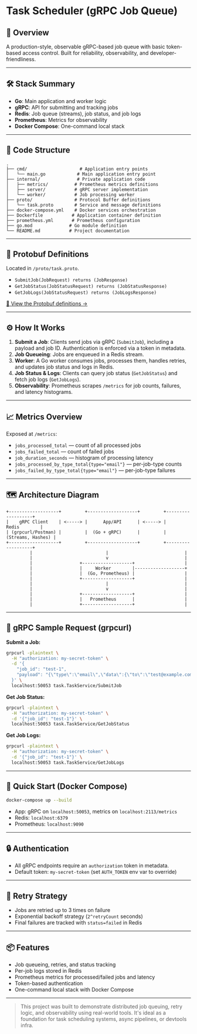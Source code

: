 # Task Scheduler (gRPC Job Queue)

## 🚀 Overview
A production-style, observable gRPC-based job queue with basic token-based access control. Built for reliability, observability, and developer-friendliness.

---

## 🛠️ Stack Summary
- **Go**: Main application and worker logic
- **gRPC**: API for submitting and tracking jobs
- **Redis**: Job queue (streams), job status, and job logs
- **Prometheus**: Metrics for observability
- **Docker Compose**: One-command local stack

---

## 🧱 Code Structure
```
.
├── cmd/                    # Application entry points
│   └── main.go            # Main application entry point
├── internal/              # Private application code
│   ├── metrics/          # Prometheus metrics definitions
│   ├── server/           # gRPC server implementation
│   └── worker/           # Job processing worker
├── proto/                # Protocol Buffer definitions
│   └── task.proto        # Service and message definitions
├── docker-compose.yml    # Docker services orchestration
├── Dockerfile           # Application container definition
├── prometheus.yml       # Prometheus configuration
├── go.mod              # Go module definition
└── README.md           # Project documentation
```

---

## 📜 Protobuf Definitions
Located in `/proto/task.proto`.

- `SubmitJob(JobRequest) returns (JobResponse)`
- `GetJobStatus(JobStatusRequest) returns (JobStatusResponse)`
- `GetJobLogs(JobStatusRequest) returns (JobLogsResponse)`

[📄 View the Protobuf definitions →](./proto/task.proto)

---

## ⚙️ How It Works
1. **Submit a Job**: Clients send jobs via gRPC (`SubmitJob`), including a payload and job ID. Authentication is enforced via a token in metadata.
2. **Job Queueing**: Jobs are enqueued in a Redis stream.
3. **Worker**: A Go worker consumes jobs, processes them, handles retries, and updates job status and logs in Redis.
4. **Job Status & Logs**: Clients can query job status (`GetJobStatus`) and fetch job logs (`GetJobLogs`).
5. **Observability**: Prometheus scrapes `/metrics` for job counts, failures, and latency histograms.

---

## 📈 Metrics Overview
Exposed at `/metrics`:
- `jobs_processed_total` — count of all processed jobs
- `jobs_failed_total` — count of failed jobs
- `job_duration_seconds` — histogram of processing latency
- `jobs_processed_by_type_total{type="email"}` — per-job-type counts
- `jobs_failed_by_type_total{type="email"}` — per-job-type failures

---

## 🗺️ Architecture Diagram
```
+-------------------+         +-------------------+         +-------------------+
|    gRPC Client    | <-----> |      App/API      | <-----> |      Redis        |
| (grpcurl/Postman) |         |  (Go + gRPC)      |         | (Streams, Hashes) |
+-------------------+         +-------------------+         +-------------------+
         |                            |                             |
         |                            v                             |
         |                  +-------------------+                   |
         |                  |     Worker        |-------------------+
         |                  |  (Go, Prometheus) |                   |
         |                  +-------------------+                   |
         |                            |                             |
         |                            v                             |
         |                  +-------------------+                   |
         |                  |   Prometheus      |                   |
         |                  +-------------------+                   |
```

---

## 📝 gRPC Sample Request (grpcurl)

**Submit a Job:**
```sh
grpcurl -plaintext \
  -H "authorization: my-secret-token" \
  -d '{
    "job_id": "test-1",
    "payload": "{\"type\":\"email\",\"data\":{\"to\":\"test@example.com\",\"subject\":\"Test Email\",\"body\":\"This is a test email\"},\"timeout\":30}"
  }' \
  localhost:50053 task.TaskService/SubmitJob
```

**Get Job Status:**
```sh
grpcurl -plaintext \
  -H "authorization: my-secret-token" \
  -d '{"job_id": "test-1"}' \
  localhost:50053 task.TaskService/GetJobStatus
```

**Get Job Logs:**
```sh
grpcurl -plaintext \
  -H "authorization: my-secret-token" \
  -d '{"job_id": "test-1"}' \
  localhost:50053 task.TaskService/GetJobLogs
```

---

## 🐳 Quick Start (Docker Compose)
```sh
docker-compose up --build
```
- App: gRPC on `localhost:50053`, metrics on `localhost:2113/metrics`
- Redis: `localhost:6379`
- Prometheus: `localhost:9090`

---

## 🔒 Authentication
- All gRPC endpoints require an `authorization` token in metadata.
- Default token: `my-secret-token` (set `AUTH_TOKEN` env var to override)

---

## 🔁 Retry Strategy
- Jobs are retried up to 3 times on failure
- Exponential backoff strategy (`2^retryCount` seconds)
- Final failures are tracked with `status=failed` in Redis

---

## 📦 Features
- Job queueing, retries, and status tracking
- Per-job logs stored in Redis
- Prometheus metrics for processed/failed jobs and latency
- Token-based authentication
- One-command local stack with Docker Compose

---

> This project was built to demonstrate distributed job queuing, retry logic, and observability using real-world tools. It's ideal as a foundation for task scheduling systems, async pipelines, or devtools infra.